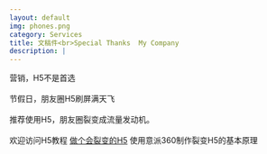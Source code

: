 ```yaml
---
layout: default
img: phones.png
category: Services
title: 文稿件<br>Special Thanks  My Company
description: |
---
```

 营销，H5不是首选 <br>
 <br>
 节假日，朋友圈H5刷屏满天飞 <br>
 <br>
 推荐使用H5，朋友圈裂变成流量发动机。 <br>
 <br>
 欢迎访问H5教程 [做个会裂变的H5](https://dwz.cn/T0XGISLr) 使用意派360制作裂变H5的基本原理<br>